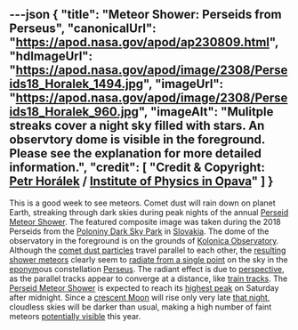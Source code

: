 ---json
{
  "title": "Meteor Shower: Perseids from Perseus",
  "canonicalUrl": "https://apod.nasa.gov/apod/ap230809.html",
  "hdImageUrl": "https://apod.nasa.gov/apod/image/2308/Perseids18_Horalek_1494.jpg",
  "imageUrl": "https://apod.nasa.gov/apod/image/2308/Perseids18_Horalek_960.jpg",
  "imageAlt": "Mulitple streaks cover a night sky filled with stars. An observtory dome is visible in the foreground. Please see the explanation for more detailed information.",
  "credit": [
    "Credit & Copyright: [Petr Horálek](https://www.petrhoralek.com/#about-1) / [Institute of Physics in Opava](https://www.slu.cz/phys/en/)"
  ]
}
---

This is a good week to see meteors. Comet dust will rain down on planet Earth, streaking through dark skies during peak nights of the annual [Perseid Meteor Shower](https://apod.nasa.gov/apod/ap180808.html). The featured composite image was taken during the 2018 Perseids from the [Poloniny Dark Sky Park](https://en.wikipedia.org/wiki/Poloniny_Dark-Sky_Park) in [Slovakia](https://en.wikipedia.org/wiki/Slovakia). The dome of the observatory in the foreground is on the grounds of [Kolonica Observatory](https://www.youtube.com/watch?v=3HpMVwLGwOI). Although the [comet dust particles](https://www.universetoday.com/88094/the-perseids-why-is-there-a-meteor-shower/) travel parallel to each other, the [resulting shower meteors](https://solarsystem.nasa.gov/asteroids-comets-and-meteors/meteors-and-meteorites/perseids/in-depth/) clearly seem to [radiate from a single point](https://en.wikipedia.org/wiki/Radiant_(meteor_shower)) on the sky in the [eponym](https://en.wikipedia.org/wiki/Eponym)ous constellation [Perseus](https://en.wikipedia.org/wiki/Perseus_(constellation)). The radiant effect is due to [perspective](https://i.pinimg.com/236x/64/fa/a3/64faa39143ee4aeff8cce3b7e452f4df--forced-perspective.jpg), as the parallel tracks appear to converge at a distance, like [train tracks](http://en.es-static.us/upl/2010/12/railroad-tracks-converge-shutterstock-e1367591337388.jpg). The [Perseid Meteor Shower](https://www.jpl.nasa.gov/video/details.php?id=1584) is expected to reach its [highest peak](https://www.omlet.us/images/originals/cat_on_high_perch.jpg) on Saturday after midnight. Since a [crescent Moon](https://apod.nasa.gov/apod/ap230527.html) will rise only very late [that night](https://www.amsmeteors.org/2023/08/viewing-the-perseid-meteor-shower-in-2023/), cloudless skies will be darker than usual, making a high number of faint meteors [potentially visible](https://solarsystem.nasa.gov/skywatching/whats-up/) this year.
